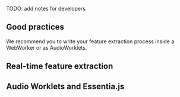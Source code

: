 

TODO: add notes for developers

## Good practices

We recommend you to write your feature extraction process inside a WebWorker or as AudioWorklets.

## Real-time feature extraction

## Audio Worklets and Essentia.js